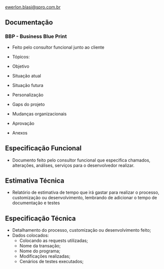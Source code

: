 ewerlon.blasi@spro.com.br

## Documentação

### BBP - Business Blue Print
- Feito pelo consultor funcional junto ao cliente

- Tópicos:
 - Objetivo
 - Situação atual
- Situação futura
- Personalização
- Gaps do projeto
- Mudanças organizacionais
- Aprovação
- Anexos

## Especificação Funcional
- Documento feito pelo consultor funcional que especifica chamados, alterações, análises, serviços para o desenvolvedor realizar.
	
## Estimativa Técnica
- Relatório de estimativa de tempo que irá gastar para realizar o processo, customização ou desenvolvimento, lembrando de adicionar o tempo de documentação e testes

## Especificação Técnica
- Detalhamento do processo, customização ou desenvolvimento feito;
- Dados colocados: 
	- Colocando as requests utilizadas;
	- Nome da transação;
	- Nome do programa;
	- Modificações realizadas;
	- Cenários de testes executados;